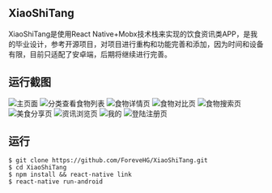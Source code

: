 ## XiaoShiTang
XiaoShiTang是使用React Native+Mobx技术栈来实现的饮食资讯类APP，是我的毕业设计，参考开源项目![]()，对项目进行重构和功能完善和添加，因为时间和设备有限，目前只适配了安卓端，后期将继续进行完善。

## 运行截图
![主页面](http://oj056g1gy.bkt.clouddn.com/xiaoshitang_1.png)
![分类查看食物列表](http://oj056g1gy.bkt.clouddn.com/xiaoshitang_3.png)
![食物详情页](http://oj056g1gy.bkt.clouddn.com/xiaoshitang_5.png)
![食物对比页](http://oj056g1gy.bkt.clouddn.com/xiaoshitang_6.png)
![食物搜索页](http://oj056g1gy.bkt.clouddn.com/xiaoshitang_2.png)
![美食分享页](http://oj056g1gy.bkt.clouddn.com/xiaoshitang_7.png)
![资讯浏览页](http://oj056g1gy.bkt.clouddn.com/xiaoshitang_8.png)
![我的](http://oj056g1gy.bkt.clouddn.com/xiaoshitang_9.png)
![登陆注册页](http://oj056g1gy.bkt.clouddn.com/xiaoshitang_10.png)

## 运行

```
$ git clone https://github.com/ForeveHG/XiaoShiTang.git
$ cd XiaoShiTang 
$ npm install && react-native link
$ react-native run-android
```
